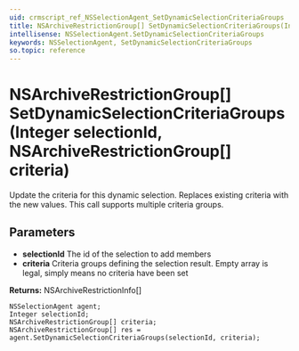 ```yaml
---
uid: crmscript_ref_NSSelectionAgent_SetDynamicSelectionCriteriaGroups
title: NSArchiveRestrictionGroup[] SetDynamicSelectionCriteriaGroups(Integer selectionId, NSArchiveRestrictionGroup[] criteria)
intellisense: NSSelectionAgent.SetDynamicSelectionCriteriaGroups
keywords: NSSelectionAgent, SetDynamicSelectionCriteriaGroups
so.topic: reference
---
```


# NSArchiveRestrictionGroup[] SetDynamicSelectionCriteriaGroups(Integer selectionId, NSArchiveRestrictionGroup[] criteria)

Update the criteria for this dynamic selection. Replaces existing criteria with the new values. This call supports multiple criteria groups.

## Parameters

* **selectionId** The id of the selection to add members
* **criteria** Criteria groups defining the selection result. Empty array is legal, simply means no criteria have been set

**Returns:** NSArchiveRestrictionInfo[]

```crmscript
NSSelectionAgent agent;
Integer selectionId;
NSArchiveRestrictionGroup[] criteria;
NSArchiveRestrictionGroup[] res = agent.SetDynamicSelectionCriteriaGroups(selectionId, criteria);
```

